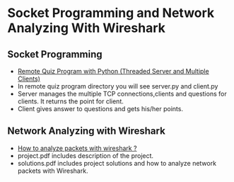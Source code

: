 # Socket Programming and Network Analyzing With Wireshark
   
## Socket Programming 
   - [Remote Quiz Program with Python (Threaded Server and Multiple Clients)](remote-quiz-program/)
   - In remote quiz program directory you will see server.py and client.py
   - Server manages the multiple TCP connections,clients and questions for clients. It returns the point for client.
   - Client gives answer to questions and gets his/her points. 

## Network Analyzing with Wireshark
   - [How to analyze packets with wireshark ?](network-analyzing/)
   - project.pdf includes description of the project.
   - solutions.pdf includes project solutions and how to analyze network packets with Wireshark. 
